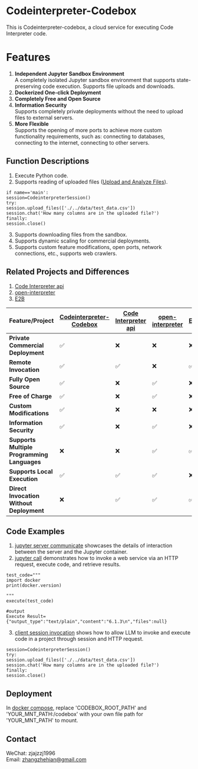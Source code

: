 # Codeinterpreter-Codebox

This is Codeinterpreter-codebox, a cloud service for executing Code Interpreter code.

# Features
1. **Independent Jupyter Sandbox Environment**  
A completely isolated Jupyter sandbox environment that supports state-preserving code execution. Supports file uploads and downloads.
2. **Dockerized One-click Deployment**  
3. **Completely Free and Open Source**  
4. **Information Security**  
Supports completely private deployments without the need to upload files to external servers.
5. **More Flexible**  
Supports the opening of more ports to achieve more custom functionality requirements, such as: connecting to databases, connecting to the internet, connecting to other servers.

## Function Descriptions
1. Execute Python code.
2. Supports reading of uploaded files ([Upload and Analyze Files](./examples/client/codeinterpreter_session.py)).  
```
if name=='main':
session=CodeinterpreterSession()
try:
session.upload_files(['./../data/test_data.csv'])
session.chat('How many columns are in the uploaded file?')
finally:
session.close()
```
3. Supports downloading files from the sandbox.
4. Supports dynamic scaling for commercial deployments.
5. Supports custom feature modifications, open ports, network connections, etc., supports web crawlers.

## Related Projects and Differences
1. [Code Interpreter api](https://github.com/shroominic/codeinterpreter-api)
2. [open-interpreter](https://github.com/KillianLucas/open-interpreter) 
3. [E2B](https://github.com/e2b-dev/e2b) 

| Feature/Project | [Codeinterpreter-Codebox](https://github.com/zhangzhejian/codeinterpreter-codebox) | [Code Interpreter api](https://github.com/shroominic/codeinterpreter-api) | [open-interpreter](https://github.com/KillianLucas/open-interpreter) | [E2B](https://github.com/e2b-dev/e2b) |
|---|---|---|---|---|
| **Private Commercial Deployment** | ✅ | ❌ | ❌| ❌ |
| **Remote Invocation** | ✅ |✅ | ❌ | ✅ |
| **Fully Open Source** | ✅ | ❌ | ✅ | ❌ |
| **Free of Charge** | ✅ | ❌ | ✅ | ❌ |
| **Custom Modifications** | ✅ | ❌ | ❌| ❌ |
| **Information Security** | ✅ | ❌ | ✅ | ❌ |
| **Supports Multiple Programming Languages** | ❌ | ❌ | ✅ | ✅ |
| **Supports Local Execution** | ✅ | ✅ | ✅ | ❌ |
| **Direct Invocation Without Deployment** | ❌ | ✅ | ✅ | ✅ |

## Code Examples
1. [jupyter server communicate](./examples/jupyter/jupyter_api_test.ipynb) showcases the details of interaction between the server and the Jupyter container.
2. [jupyter call](./examples/jupyter/execute_dynamic_code.ipynb) demonstrates how to invoke a web service via an HTTP request, execute code, and retrieve results. 
```
test_code="""
import docker
print(docker.version)

"""
execute(test_code)

#output
Execute Result= {"output_type":"text/plain","content":"6.1.3\n","files":null}
```
3. [client session invocation](./examples/client/codeinterpreter_session.py) shows how to allow LLM to invoke and execute code in a project through session and HTTP request.
```
session=CodeinterpreterSession()
try:
session.upload_files(['./../data/test_data.csv'])
session.chat('How many columns are in the uploaded file?')
finally:
session.close()
```


## Deployment
In [docker compose](./app/docker_dev.yml), replace 'CODEBOX_ROOT_PATH' and 'YOUR_MNT_PATH:/codebox' with your own file path for 'YOUR_MNT_PATH' to mount.

## Contact
WeChat: zjajzzj1996  
Email: [zhangzhehian@gmail.com](zhangzhehian@gmail.com)

